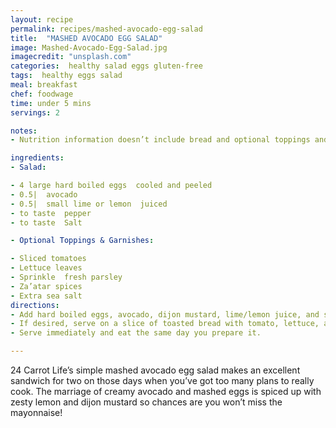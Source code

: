 ```yaml
---
layout: recipe
permalink: recipes/mashed-avocado-egg-salad
title:  "MASHED AVOCADO EGG SALAD"
image: Mashed-Avocado-Egg-Salad.jpg
imagecredit: "unsplash.com"
categories:  healthy salad eggs gluten-free
tags:  healthy eggs salad
meal: breakfast
chef: foodwage
time: under 5 mins
servings: 2

notes:
- Nutrition information doesn’t include bread and optional toppings and garnishes. Remember to log those separately if you make this dish.

ingredients:
- Salad:

- 4 large hard boiled eggs  cooled and peeled
- 0.5|  avocado
- 0.5|  small lime or lemon  juiced
- to taste  pepper
- to taste  Salt

- Optional Toppings & Garnishes:

- Sliced tomatoes
- Lettuce leaves
- Sprinkle  fresh parsley
- Za’atar spices
- Extra sea salt
directions:
- Add hard boiled eggs, avocado, dijon mustard, lime/lemon juice, and salt and pepper to a small bowl and mash with the back of a fork until fully combined.
- If desired, serve on a slice of toasted bread with tomato, lettuce, a sprinkle of fresh herbs or dried spices, and a pinch of coarse sea salt. Can also be served on a bed of lettuce.
- Serve immediately and eat the same day you prepare it.

---
```


24 Carrot Life’s simple mashed avocado egg salad makes an excellent sandwich for two on those days when you’ve got too many plans to really cook. The marriage of creamy avocado and mashed eggs is spiced up with zesty lemon and dijon mustard so chances are you won’t miss the mayonnaise!